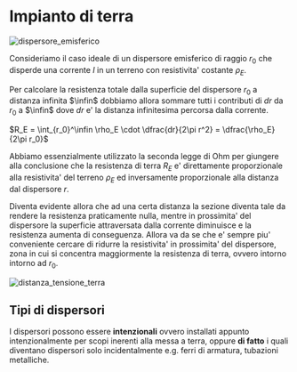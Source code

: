 # Impianto di terra  

![dispersore_emisferico](https://github.com/dennyb87/elettrotecnica-serale/assets/7195133/43e994e3-a702-4b19-b4c9-a85274368a40)  

Consideriamo il caso ideale di un dispersore emisferico di raggio $r_0$ che disperde una corrente $I$ in un terreno con resistivita' costante $\rho_E$.  

Per calcolare la resistenza totale dalla superficie del dispersore $r_0$ a distanza infinita $\infin$ dobbiamo allora sommare tutti i contributi di $dr$ da $r_0$ a $\infin$ dove $dr$ e' la distanza infinitesima percorsa dalla corrente.  

$R_E = \int_{r_0}^\infin \rho_E \cdot \dfrac{dr}{2\pi r^2} = \dfrac{\rho_E}{2\pi r_0}$  

Abbiamo essenzialmente utilizzato la seconda legge di Ohm per giungere alla conclusione che la resistenza di terra $R_E$ e' direttamente proporzionale alla resistivita' del terreno $\rho_E$ ed inversamente proporzionale alla distanza dal dispersore $r$.  

Diventa evidente allora che ad una certa distanza la sezione diventa tale da rendere la resistenza praticamente nulla, mentre in prossimita' del dispersore la superficie attraversata dalla corrente diminuisce e la resistenza aumenta di conseguenza. Allora va da se che e' sempre piu' conveniente cercare di ridurre la resistivita' in prossimita' del dispersore, zona in cui si concentra maggiormente la resistenza di terra, ovvero intorno intorno ad $r_0$.  

![distanza_tensione_terra](https://github.com/dennyb87/elettrotecnica-serale/assets/7195133/379b881d-b242-46b1-92f6-0c845d066b8b)  

## Tipi di dispersori  

I dispersori possono essere **intenzionali** ovvero installati appunto intenzionalmente per scopi inerenti alla messa a terra, oppure **di fatto** i quali diventano dispersori solo incidentalmente e.g. ferri di armatura, tubazioni metalliche.  
